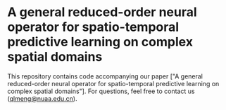 # A general reduced-order neural operator for spatio-temporal predictive learning on complex spatial domains
This repository contains code accompanying our paper ["A general reduced-order neural operator for spatio-temporal predictive learning on complex spatial domains"]. For questions, feel free to contact us (qlmeng@nuaa.edu.cn).
